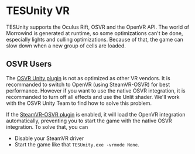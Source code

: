 # TESUnity VR

TESUnity supports the Oculus Rift, OSVR and the OpenVR API. The world of Morrowind is generated at runtime, so some optimizations can't be done, especially lights and culling optimizations. Because of that, the game can slow down when a new group of cells are loaded.

## OSVR Users
The [OSVR Unity plugin](https://github.com/OSVR/OSVR-Unity) is not as optimized as other VR vendors. It is recommanded to switch to OpenVR (using SteamVR-OSVR) for best performance. However if you want to use the native OSVR integration, it is recommanded to turn off all effects and use the Unlit shader. We'll work with the OSVR Unity Team to find how to solve this problem.

If the [SteamVR-OSVR plugin](https://github.com/OSVR/SteamVR-OSVR) is enabled, it will load the OpenVR integration automatically, preventing you to start the game with the native OSVR integration. To solve that, you can 
* Disable your SteamVR driver
* Start the game like that `TESUnity.exe -vrmode None`.